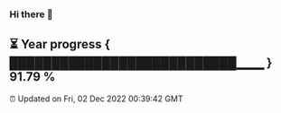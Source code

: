 ### Hi there 👋
⏳ Year progress { ███████████████████████████▁▁▁ } 91.79 %
---
⏰ Updated on Fri, 02 Dec 2022 00:39:42 GMT

